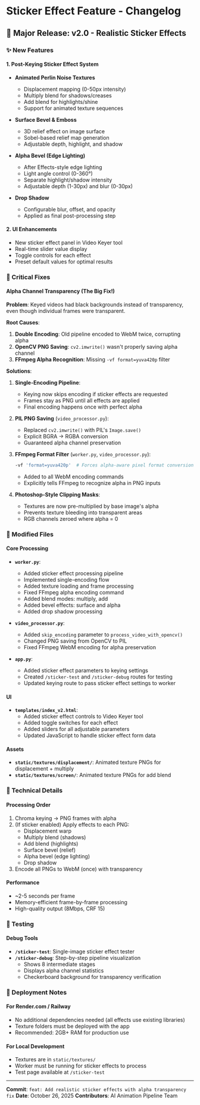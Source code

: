 # Sticker Effect Feature - Changelog

## 🎉 Major Release: v2.0 - Realistic Sticker Effects

### ✨ New Features

#### 1. Post-Keying Sticker Effect System
- **Animated Perlin Noise Textures**
  - Displacement mapping (0-50px intensity)
  - Multiply blend for shadows/creases
  - Add blend for highlights/shine
  - Support for animated texture sequences

- **Surface Bevel & Emboss**
  - 3D relief effect on image surface
  - Sobel-based relief map generation
  - Adjustable depth, highlight, and shadow

- **Alpha Bevel (Edge Lighting)**
  - After Effects-style edge lighting
  - Light angle control (0-360°)
  - Separate highlight/shadow intensity
  - Adjustable depth (1-30px) and blur (0-30px)

- **Drop Shadow**
  - Configurable blur, offset, and opacity
  - Applied as final post-processing step

#### 2. UI Enhancements
- New sticker effect panel in Video Keyer tool
- Real-time slider value display
- Toggle controls for each effect
- Preset default values for optimal results

### 🐛 Critical Fixes

#### Alpha Channel Transparency (The Big Fix!)
**Problem**: Keyed videos had black backgrounds instead of transparency, even though individual frames were transparent.

**Root Causes**:
1. **Double Encoding**: Old pipeline encoded to WebM twice, corrupting alpha
2. **OpenCV PNG Saving**: `cv2.imwrite()` wasn't properly saving alpha channel
3. **FFmpeg Alpha Recognition**: Missing `-vf format=yuva420p` filter

**Solutions**:
1. **Single-Encoding Pipeline**:
   - Keying now skips encoding if sticker effects are requested
   - Frames stay as PNG until all effects are applied
   - Final encoding happens once with perfect alpha

2. **PIL PNG Saving** (`video_processor.py`):
   - Replaced `cv2.imwrite()` with PIL's `Image.save()`
   - Explicit BGRA → RGBA conversion
   - Guaranteed alpha channel preservation

3. **FFmpeg Format Filter** (`worker.py`, `video_processor.py`):
   ```bash
   -vf 'format=yuva420p'  # Forces alpha-aware pixel format conversion
   ```
   - Added to all WebM encoding commands
   - Explicitly tells FFmpeg to recognize alpha in PNG inputs

4. **Photoshop-Style Clipping Masks**:
   - Textures are now pre-multiplied by base image's alpha
   - Prevents texture bleeding into transparent areas
   - RGB channels zeroed where alpha = 0

### 📝 Modified Files

#### Core Processing
- **`worker.py`**:
  - Added sticker effect processing pipeline
  - Implemented single-encoding flow
  - Added texture loading and frame processing
  - Fixed FFmpeg alpha encoding command
  - Added blend modes: multiply, add
  - Added bevel effects: surface and alpha
  - Added drop shadow processing

- **`video_processor.py`**:
  - Added `skip_encoding` parameter to `process_video_with_opencv()`
  - Changed PNG saving from OpenCV to PIL
  - Fixed FFmpeg WebM encoding for alpha preservation

- **`app.py`**:
  - Added sticker effect parameters to keying settings
  - Created `/sticker-test` and `/sticker-debug` routes for testing
  - Updated keying route to pass sticker effect settings to worker

#### UI
- **`templates/index_v2.html`**:
  - Added sticker effect controls to Video Keyer tool
  - Added toggle switches for each effect
  - Added sliders for all adjustable parameters
  - Updated JavaScript to handle sticker effect form data

#### Assets
- **`static/textures/displacement/`**: Animated texture PNGs for displacement + multiply
- **`static/textures/screen/`**: Animated texture PNGs for add blend

### 🔧 Technical Details

#### Processing Order
1. Chroma keying → PNG frames with alpha
2. (If sticker enabled) Apply effects to each PNG:
   - Displacement warp
   - Multiply blend (shadows)
   - Add blend (highlights)
   - Surface bevel (relief)
   - Alpha bevel (edge lighting)
   - Drop shadow
3. Encode all PNGs to WebM (once) with transparency

#### Performance
- ~2-5 seconds per frame
- Memory-efficient frame-by-frame processing
- High-quality output (8Mbps, CRF 15)

### 🎯 Testing

#### Debug Tools
- **`/sticker-test`**: Single-image sticker effect tester
- **`/sticker-debug`**: Step-by-step pipeline visualization
  - Shows 8 intermediate stages
  - Displays alpha channel statistics
  - Checkerboard background for transparency verification

### 🚀 Deployment Notes

#### For Render.com / Railway
- No additional dependencies needed (all effects use existing libraries)
- Texture folders must be deployed with the app
- Recommended: 2GB+ RAM for production use

#### For Local Development
- Textures are in `static/textures/`
- Worker must be running for sticker effects to process
- Test page available at `/sticker-test`

---

**Commit**: `feat: Add realistic sticker effects with alpha transparency fix`
**Date**: October 26, 2025
**Contributors**: AI Animation Pipeline Team


